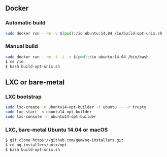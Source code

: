## Docker

### Automatic build

```bash
sudo docker run --rm -v $(pwd):/io ubuntu:14.04 /io/build-opt-unix.sh
```

### Manual build

```bash
sudo docker run --rm -t -i -v $(pwd):/io ubuntu:14.04 /bin/bash
$ cd /io
$ bash build-opt-unix.sh
```

## LXC or bare-metal

### LXC bootstrap

```bash
sudo lxc-create -n ubuntu14-opt-builder -t ubuntu -- -r trusty
sudo lxc-start -n ubuntu14-opt-builder
sudo lxc-console -n ubuntu14-opt-builder
```

### LXC, bare-metal Ubuntu 14.04 or macOS

```bash
$ git clone https://github.com/gem/oq-installers.git
$ cd oq-installers/unix/opt
$ bash build-opt-unix.sh
```
